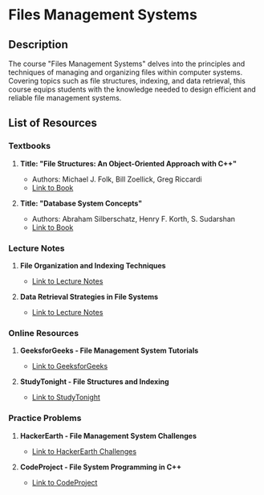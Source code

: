 # Files Management Systems

## Description

The course "Files Management Systems" delves into the principles and techniques of managing and organizing files within computer systems. Covering topics such as file structures, indexing, and data retrieval, this course equips students with the knowledge needed to design efficient and reliable file management systems.

## List of Resources

### Textbooks

1. **Title: "File Structures: An Object-Oriented Approach with C++"**
   - Authors: Michael J. Folk, Bill Zoellick, Greg Riccardi
   - [Link to Book](http://example.com/file-structures-cpp)

2. **Title: "Database System Concepts"**
   - Authors: Abraham Silberschatz, Henry F. Korth, S. Sudarshan
   - [Link to Book](http://example.com/database-system-concepts)

### Lecture Notes

1. **File Organization and Indexing Techniques**
   - [Link to Lecture Notes](http://example.com/file-organization-indexing)

2. **Data Retrieval Strategies in File Systems**
   - [Link to Lecture Notes](http://example.com/data-retrieval-file-systems)

### Online Resources

1. **GeeksforGeeks - File Management System Tutorials**
   - [Link to GeeksforGeeks](http://geeksforgeeks.org/file-management-system)

2. **StudyTonight - File Structures and Indexing**
   - [Link to StudyTonight](http://studytonight.com/file-structures-indexing)

### Practice Problems

1. **HackerEarth - File Management System Challenges**
   - [Link to HackerEarth Challenges](http://hackerearth.com/file-management-system-challenges)

2. **CodeProject - File System Programming in C++**
   - [Link to CodeProject](http://codeproject.com/file-system-cpp)